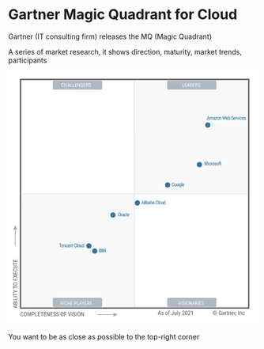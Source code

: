 # Gartner Magic Quadrant for Cloud

Gartner (IT consulting firm) releases the MQ (Magic Quadrant)

A series of market research, it shows direction, maturity, market trends, participants

![Untitled](Gartner%20Magic%20Quadrant%20for%20Cloud%20776879ccfc494750a82f9b0fb111db0d/Untitled.png)

You want to be as close as possible to the top-right corner